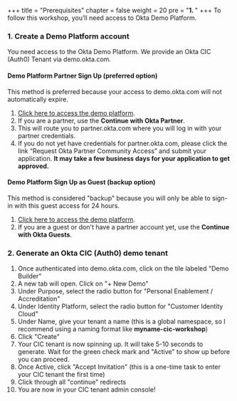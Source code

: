 +++
title = "Prerequisites"
chapter = false
weight = 20
pre = "<b>1. </b>"
+++
To follow this workshop, you’ll need access to Okta Demo Platform.

### 1. Create a Demo Platform account
You need access to the Okta Demo Platform. We provide an Okta CIC (Auth0) Tenant via demo.okta.com.

#### Demo Platform Partner Sign Up (preferred option)
This method is preferred because your access to demo.okta.com will not automatically expire.

1. [Click here to access the demo platform](https://demo.okta.com/).
2. If you are a partner, use the **Continue with Okta Partner**. 
3. This will route you to partner.okta.com where you will log in with your partner credentials.
4. If you do not yet have credentials for partner.okta.com, please click the link “Request Okta Partner Community Access” and submit your application. **It may take a few business days for your application to get approved.**

#### Demo Platform Sign Up as Guest (backup option)
This method is considered "backup" because you will only be able to sign-in with this guest access for 24 hours.

1. [Click here to access the demo platform](https://demo.okta.com/).
2. If you are a guest or don't have a partner account yet, use the **Continue with Okta Guests**.

### 2. Generate an Okta CIC (Auth0) demo tenant

1. Once authenticated into demo.okta.com, click on the tile labeled "Demo Builder"
2. A new tab will open. Click on "+ New Demo"
3. Under Purpose, select the radio button for "Personal Enablement / Accreditation"
4. Under Identity Platform, select the radio button for "Customer Identity Cloud"
5. Under Name, give your tenant a name (this is a global namespace, so I recommend using a naming format like **myname-cic-workshop**)
6. Click "Create"
7. Your CIC tenant is now spinning up. It will take 5-10 seconds to generate. Wait for the green check mark and "Active" to show up before you can proceed.
8. Once Active, click "Accept Invitation" (this is a one-time task to enter your CIC tenant the first time)
9. Click through all "continue" redirects
10. You are now in your CIC tenant admin console!
